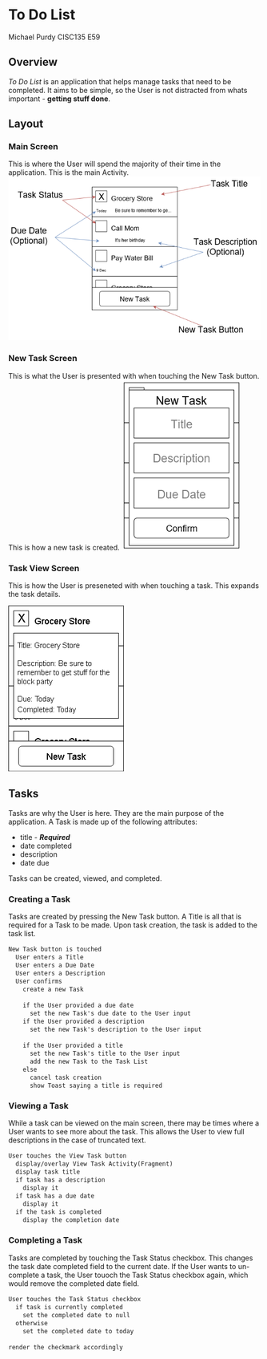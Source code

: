 # To Do List

Michael Purdy
CISC135 E59

## Overview

_To Do List_ is an application that helps manage tasks that need to be completed.
It aims to be simple, so the User is not distracted from whats important -
**getting stuff done**.

## Layout

### Main Screen

This is where the User will spend the majority of their time in the application.
This is the main Activity.
![Main Screen](docs/MainScreen.png?raw=true "Main Screen")

### New Task Screen

This is what the User is presented with when touching the New Task button.
This is how a new task is created.
![New Task Screen](docs/NewTaskScreen.png?raw=true "New Task Screen")

### Task View Screen

This is how the User is preseneted with when touching a task.
This expands the task details.

![Task View Screen](docs/TaskViewScreen.png?raw=true "Task View Screen")

## Tasks

Tasks are why the User is here.
They are the main purpose of the application.
A Task is made up of the following attributes:

* title - ___Required___
* date completed
* description
* date due

Tasks can be created, viewed, and completed.

### Creating a Task

Tasks are created by pressing the New Task button.
A Title is all that is required for a Task to be made.
Upon task creation, the task is added to the task list.

```psudocode
New Task button is touched
  User enters a Title
  User enters a Due Date
  User enters a Description
  User confirms
    create a new Task

    if the User provided a due date
      set the new Task's due date to the User input
    if the User provided a description
      set the new Task's description to the User input

    if the User provided a title
      set the new Task's title to the User input
      add the new Task to the Task List
    else
      cancel task creation
      show Toast saying a title is required
```

### Viewing a Task

While a task can be viewed on the main screen, there may be times where a User wants to see more about the task.
This allows the User to view full descriptions in the case of truncated text.

```psudocode
User touches the View Task button
  display/overlay View Task Activity(Fragment)
  display task title
  if task has a description
    display it
  if task has a due date
    display it
  if the task is completed
    display the completion date
```

### Completing a Task

Tasks are completed by touching the Task Status checkbox.
This changes the task date completed field to the current date.
If the User wants to un-complete a task, the User touoch the Task Status checkbox again, which would remove the completed date field.

```psudocode
User touches the Task Status checkbox
  if task is currently completed
    set the completed date to null
  otherwise
    set the completed date to today

render the checkmark accordingly
```